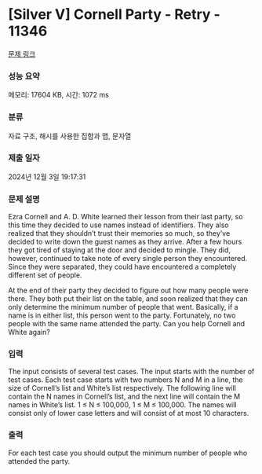 # [Silver V] Cornell Party - Retry - 11346 

[문제 링크](https://www.acmicpc.net/problem/11346) 

### 성능 요약

메모리: 17604 KB, 시간: 1072 ms

### 분류

자료 구조, 해시를 사용한 집합과 맵, 문자열

### 제출 일자

2024년 12월 3일 19:17:31

### 문제 설명

<p>Ezra Cornell and A. D. White learned their lesson from their last party, so this time they decided to use names instead of identifiers. They also realized that they shouldn’t trust their memories so much, so they’ve decided to write down the guest names as they arrive. After a few hours they got tired of staying at the door and decided to mingle. They did, however, continued to take note of every single person they encountered. Since they were separated, they could have encountered a completely different set of people.</p>

<p>At the end of their party they decided to figure out how many people were there. They both put their list on the table, and soon realized that they can only determine the minimum number of people that went. Basically, if a name is in either list, this person went to the party. Fortunately, no two people with the same name attended the party. Can you help Cornell and White again?</p>

### 입력 

 <p>The input consists of several test cases. The input starts with the number of test cases. Each test case starts with two numbers N and M in a line, the size of Cornell’s list and White’s list respectively. The following line will contain the N names in Cornell’s list, and the next line will contain the M names in White’s list. 1 ≤ N ≤ 100,000, 1 ≤ M ≤ 100,000. The names will consist only of lower case letters and will consist of at most 10 characters.</p>

### 출력 

 <p>For each test case you should output the minimum number of people who attended the party.</p>

